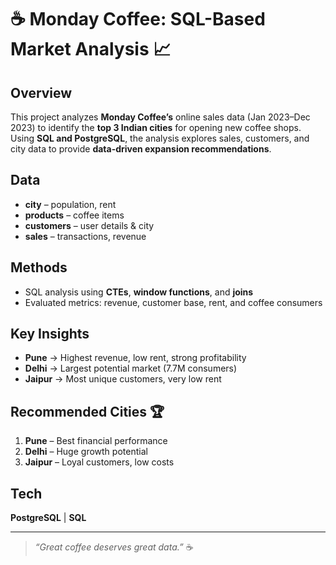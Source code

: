 # ☕ Monday Coffee: SQL-Based Market Analysis 📈

## Overview
This project analyzes **Monday Coffee’s** online sales data (Jan 2023–Dec 2023) to identify the **top 3 Indian cities** for opening new coffee shops. Using **SQL and PostgreSQL**, the analysis explores sales, customers, and city data to provide **data-driven expansion recommendations**.

## Data
- **city** – population, rent  
- **products** – coffee items  
- **customers** – user details & city  
- **sales** – transactions, revenue  

## Methods
- SQL analysis using **CTEs**, **window functions**, and **joins**  
- Evaluated metrics: revenue, customer base, rent, and coffee consumers  

## Key Insights
- **Pune** → Highest revenue, low rent, strong profitability  
- **Delhi** → Largest potential market (7.7M consumers)  
- **Jaipur** → Most unique customers, very low rent  

## Recommended Cities 🏆
1. **Pune** – Best financial performance  
2. **Delhi** – Huge growth potential  
3. **Jaipur** – Loyal customers, low costs  

## Tech
**PostgreSQL** | **SQL**

---

> *“Great coffee deserves great data.”* ☕

